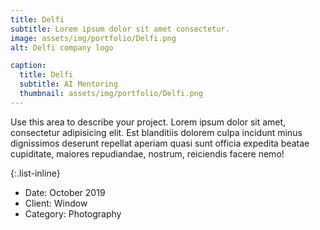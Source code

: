 ```yaml
---
title: Delfi
subtitle: Lorem ipsum dolor sit amet consectetur.
image: assets/img/portfolio/Delfi.png
alt: Delfi company logo

caption:
  title: Delfi
  subtitle: AI Mentoring
  thumbnail: assets/img/portfolio/Delfi.png
---
```

Use this area to describe your project. Lorem ipsum dolor sit amet, consectetur adipisicing elit. Est blanditiis dolorem culpa incidunt minus dignissimos deserunt repellat aperiam quasi sunt officia expedita beatae cupiditate, maiores repudiandae, nostrum, reiciendis facere nemo!

{:.list-inline}
- Date: October 2019
- Client: Window
- Category: Photography

